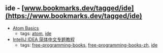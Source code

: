 ide - [www.bookmarks.dev/tagged/ide](https://www.bookmarks.dev/tagged/ide)
---
* [Atom Basics](http://flight-manual.atom.io/getting-started/sections/atom-basics/)
    * tags: [atom](../tagged/atom.md), [ide](../tagged/ide.md)
* [IntelliJ IDEA 简体中文专题教程](https://github.com/judasn/IntelliJ-IDEA-Tutorial)
    * tags: [free-programming-books](../tagged/free-programming-books.md), [free-programming-books-zh](../tagged/free-programming-books-zh.md), [ide](../tagged/ide.md)

